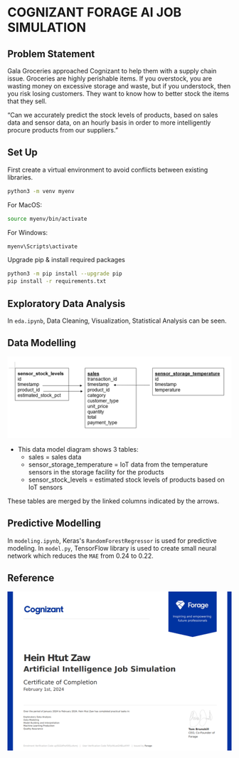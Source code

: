 # COGNIZANT FORAGE AI JOB SIMULATION

## Problem Statement

Gala Groceries approached Cognizant to help them with a supply chain issue. Groceries are highly perishable items. If you overstock, you are wasting money on excessive storage and waste, but if you understock, then you risk losing customers. They want to know how to better stock the items that they sell.

“Can we accurately predict the stock levels of products, based on sales data and sensor data, 
on an hourly basis in order to more intelligently procure products from our suppliers.”

## Set Up

First create a virtual environment to avoid conflicts between existing libraries.

```bash
python3 -m venv myenv
```
For MacOS:
```bash
source myenv/bin/activate
```
For Windows:
```bash
myenv\Scripts\activate
```
Upgrade pip & install required packages
```bash
python3 -m pip install --upgrade pip
pip install -r requirements.txt
```

## Exploratory Data Analysis

In `eda.ipynb`, Data Cleaning, Visualization, Statistical Analysis can be seen.


## Data Modelling

![Data Model](include/imgs/data_model.png)

* This data model diagram shows 3 tables:
    * sales = sales data
    * sensor_storage_temperature = IoT data from the temperature sensors in the storage facility for the products
    * sensor_stock_levels = estimated stock levels of products based on IoT sensors

These tables are merged by the linked columns indicated by the arrows.


## Predictive Modelling

 In `modeling.ipynb`, Keras's `RandomForestRegressor` is used for predictive modeling.
 In `model.py`, TensorFlow library is used to create small neural network which reduces the `MAE` from 0.24 to 0.22.

## Reference

![Certificate](include/imgs/certificate.png)
